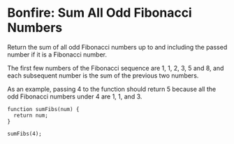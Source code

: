 # Bonfire: Sum All Odd Fibonacci Numbers

Return the sum of all odd Fibonacci numbers up to and including the passed number if it is a Fibonacci number.

The first few numbers of the Fibonacci sequence are 1, 1, 2, 3, 5 and 8, and each subsequent number is the sum of the previous two numbers.

As an example, passing 4 to the function should return 5 because all the odd Fibonacci numbers under 4 are 1, 1, and 3.

```
function sumFibs(num) {
  return num;
}

sumFibs(4);
```